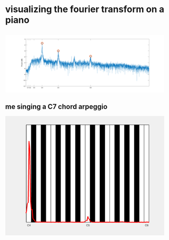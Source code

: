 # visualizing the fourier transform on a piano
##
![](c-linear-freq.png)

## me singing a C7 chord arpeggio
![](c7.gif)

